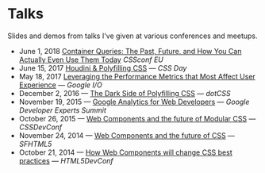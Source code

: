 Talks
=====

Slides and demos from talks I've given at various conferences and meetups.

* June 1, 2018 [Container Queries: The Past, Future, and How You Can Actually Even Use Them Today](https://youtu.be/0wA4CMo9_EU) *CSSconf EU*
* June 15, 2017 [Houdini & Polyfilling CSS](https://philipwalton.github.io/talks/2017-06-15/) &mdash; *CSS Day*
* May 18, 2017 [Leveraging the Performance Metrics that Most Affect User Experience](https://developers.google.com/web/updates/2017/06/user-centric-performance-metrics) &mdash; *Google I/O*
* December 2, 2016 &mdash; [The Dark Side of Polyfilling CSS](https://philipwalton.github.io/talks/2016-12-02/) &mdash; *dotCSS*
* November 19, 2015 &mdash; [Google Analytics for Web Developers](https://philipwalton.github.io/talks/2015-11-19/) &mdash; *Google Developer Experts Summit*
* October 26, 2015 &mdash; [Web Components and the future of Modular CSS](https://philipwalton.github.io/talks/2015-10-26/) &mdash; *CSSDevConf*
* November 24, 2014 &mdash; [Web Components and the future of CSS](https://philipwalton.github.io/talks/2014-11-24/) &mdash; *SFHTML5*
* October 21, 2014 &mdash; [How Web Components will change CSS best practices](https://philipwalton.github.io/talks/2014-10-21/) &mdash; *HTML5DevConf*
